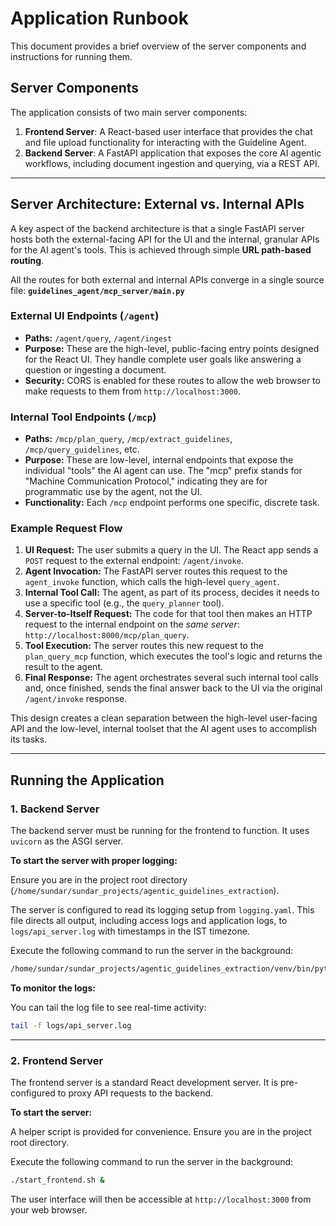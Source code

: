 # Application Runbook

This document provides a brief overview of the server components and instructions for running them.

## Server Components

The application consists of two main server components:

1.  **Frontend Server**: A React-based user interface that provides the chat and file upload functionality for interacting with the Guideline Agent.
2.  **Backend Server**: A FastAPI application that exposes the core AI agentic workflows, including document ingestion and querying, via a REST API.

---

## Server Architecture: External vs. Internal APIs

A key aspect of the backend architecture is that a single FastAPI server hosts both the external-facing API for the UI and the internal, granular APIs for the AI agent's tools. This is achieved through simple **URL path-based routing**.

All the routes for both external and internal APIs converge in a single source file:
**`guidelines_agent/mcp_server/main.py`**

### External UI Endpoints (`/agent`)

-   **Paths:** `/agent/query`, `/agent/ingest`
-   **Purpose:** These are the high-level, public-facing entry points designed for the React UI. They handle complete user goals like answering a question or ingesting a document.
-   **Security:** CORS is enabled for these routes to allow the web browser to make requests to them from `http://localhost:3000`.

### Internal Tool Endpoints (`/mcp`)

-   **Paths:** `/mcp/plan_query`, `/mcp/extract_guidelines`, `/mcp/query_guidelines`, etc.
-   **Purpose:** These are low-level, internal endpoints that expose the individual "tools" the AI agent can use. The "mcp" prefix stands for "Machine Communication Protocol," indicating they are for programmatic use by the agent, not the UI.
-   **Functionality:** Each `/mcp` endpoint performs one specific, discrete task.

### Example Request Flow

1.  **UI Request:** The user submits a query in the UI. The React app sends a `POST` request to the external endpoint: `/agent/invoke`.
2.  **Agent Invocation:** The FastAPI server routes this request to the `agent_invoke` function, which calls the high-level `query_agent`.
3.  **Internal Tool Call:** The agent, as part of its process, decides it needs to use a specific tool (e.g., the `query_planner` tool).
4.  **Server-to-Itself Request:** The code for that tool then makes an HTTP request to the internal endpoint on the *same server*: `http://localhost:8000/mcp/plan_query`.
5.  **Tool Execution:** The server routes this new request to the `plan_query_mcp` function, which executes the tool's logic and returns the result to the agent.
6.  **Final Response:** The agent orchestrates several such internal tool calls and, once finished, sends the final answer back to the UI via the original `/agent/invoke` response.

This design creates a clean separation between the high-level user-facing API and the low-level, internal toolset that the AI agent uses to accomplish its tasks.

---

## Running the Application

### 1. Backend Server

The backend server must be running for the frontend to function. It uses `uvicorn` as the ASGI server.

**To start the server with proper logging:**

Ensure you are in the project root directory (`/home/sundar/sundar_projects/agentic_guidelines_extraction`).

The server is configured to read its logging setup from `logging.yaml`. This file directs all output, including access logs and application logs, to `logs/api_server.log` with timestamps in the IST timezone.

Execute the following command to run the server in the background:

```bash
/home/sundar/sundar_projects/agentic_guidelines_extraction/venv/bin/python -m uvicorn guidelines_agent.mcp_server.main:app --host 0.0.0.0 --port 8000 --log-config logging.yaml &
```

**To monitor the logs:**

You can tail the log file to see real-time activity:

```bash
tail -f logs/api_server.log
```

---

### 2. Frontend Server

The frontend server is a standard React development server. It is pre-configured to proxy API requests to the backend.

**To start the server:**

A helper script is provided for convenience. Ensure you are in the project root directory.

Execute the following command to run the server in the background:

```bash
./start_frontend.sh &
```

The user interface will then be accessible at `http://localhost:3000` from your web browser.

